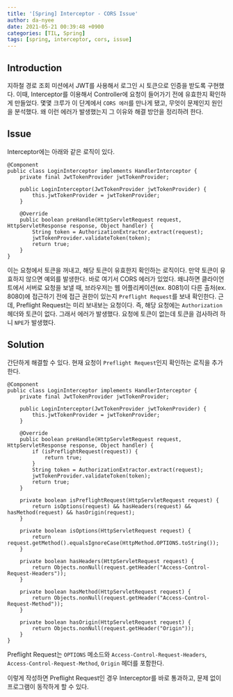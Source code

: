 ```yaml
---
title: '[Spring] Interceptor - CORS Issue'
author: da-nyee
date: 2021-05-21 00:39:48 +0900
categories: [TIL, Spring]
tags: [spring, interceptor, cors, issue]
---
```


## Introduction

지하철 경로 조회 미션에서 JWT를 사용해서 로그인 시 토큰으로 인증을 받도록 구현했다.
이때, Interceptor를 이용해서 Controller에 요청이 들어가기 전에 유효한지 확인하게 만들었다.
몇몇 크루가 이 단계에서 `CORS 에러`를 만나게 됐고, 무엇이 문제인지 원인을 분석했다.
왜 이런 에러가 발생했는지 그 이유와 해결 방안을 정리하려 한다.

## Issue

Interceptor에는 아래와 같은 로직이 있다.

```
@Component
public class LoginInterceptor implements HandlerInterceptor {
    private final JwtTokenProvider jwtTokenProvider;

    public LoginInterceptor(JwtTokenProvider jwtTokenProvider) {
        this.jwtTokenProvider = jwtTokenProvider;
    }

    @Override
    public boolean preHandle(HttpServletRequest request, HttpServletResponse response, Object handler) {
        String token = AuthorizationExtractor.extract(request);
        jwtTokenProvider.validateToken(token);
        return true;
    }
}
```

이는 요청에서 토큰을 꺼내고, 해당 토큰이 유효한지 확인하는 로직이다.
만약 토큰이 유효하지 않으면 예외를 발생한다.
바로 여기서 CORS 에러가 있었다. 왜냐하면 클라이언트에서 서버로 요청을 보낼 때,
브라우저는 웹 어플리케이션(ex. 8081)이 다른 출처(ex. 8080)에 접근하기 전에 접근 권한이 있는지 `Preflight Request`를 보내 확인한다.
근데, Preflight Request는 미리 보내보는 요청이다. 즉, 해당 요청에는 `Authorization` 헤더와 토큰이 없다. 그래서 에러가 발생했다.
요청에 토큰이 없는데 토큰을 검사하려 하니 `NPE`가 발생했다.

## Solution

간단하게 해결할 수 있다. 현재 요청이 `Preflight Request`인지 확인하는 로직을 추가한다.

```
@Component
public class LoginInterceptor implements HandlerInterceptor {
    private final JwtTokenProvider jwtTokenProvider;

    public LoginInterceptor(JwtTokenProvider jwtTokenProvider) {
        this.jwtTokenProvider = jwtTokenProvider;
    }

    @Override
    public boolean preHandle(HttpServletRequest request, HttpServletResponse response, Object handler) {
        if (isPreflightRequest(request)) {
            return true;
        }
        String token = AuthorizationExtractor.extract(request);
        jwtTokenProvider.validateToken(token);
        return true;
    }

    private boolean isPreflightRequest(HttpServletRequest request) {
        return isOptions(request) && hasHeaders(request) && hasMethod(request) && hasOrigin(request);
    }

    private boolean isOptions(HttpServletRequest request) {
        return request.getMethod().equalsIgnoreCase(HttpMethod.OPTIONS.toString());
    }

    private boolean hasHeaders(HttpServletRequest request) {
        return Objects.nonNull(request.getHeader("Access-Control-Request-Headers"));
    }

    private boolean hasMethod(HttpServletRequest request) {
        return Objects.nonNull(request.getHeader("Access-Control-Request-Method"));
    }

    private boolean hasOrigin(HttpServletRequest request) {
        return Objects.nonNull(request.getHeader("Origin"));
    }
}
```

Preflight Request는 `OPTIONS` 메소드와 `Access-Control-Request-Headers`, `Access-Control-Request-Method`, `Origin` 헤더를 포함한다.<br/>

이렇게 작성하면 Preflight Request인 경우 Interceptor를 바로 통과하고, 문제 없이 프로그램이 동작하게 할 수 있다.